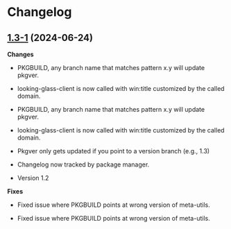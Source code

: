 # Changelog

## [1.3-1](https://github.com/anchaides/utils/tree/1.3-1) (2024-06-24)

**Changes**

- PKGBUILD, any branch name that matches pattern x.y will update pkgver.

- looking-glass-client is now called with win:title customized by the called domain.

- PKGBUILD, any branch name that matches pattern x.y will update pkgver.

- looking-glass-client is now called with win:title customized by the called domain.

- Pkgver only gets updated if you point to a version branch (e.g., 1.3)

- Changelog now tracked by package manager.

- Version 1.2

**Fixes**

- Fixed issue where PKGBUILD points at wrong version of meta-utils.

- Fixed issue where PKGBUILD points at wrong version of meta-utils.

